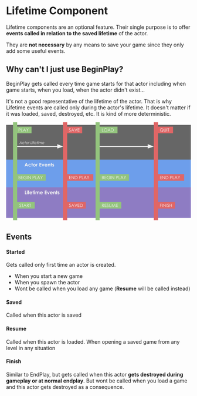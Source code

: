 # Lifetime Component

Lifetime components are an optional feature. Their single purpose is to offer **events called in relation to the saved lifetime** of the actor.

They are **not necessary** by any means to save your game since they only add some useful events.

## Why can't I just use BeginPlay?

BeginPlay gets called every time game starts for that actor including when game starts, when you load, when the actor didn't exist...

It's not a good representative of the lifetime of the actor. That is why Lifetime events are called only during the actor's lifetime. It doesn't matter if it was loaded, saved, destroyed, etc. It is kind of more deterministic.

![Lifetime Events](./img/lifetime_events.png)

## Events

#### Started

Gets called only first time an actor is created.

- When you start a new game
- When you spawn the actor
- Wont be called when you load any game (**Resume** will be called instead)

#### Saved

Called when this actor is saved

#### Resume

Called when this actor is loaded. When opening a saved game from any level in any situation

#### Finish

Similar to EndPlay, but gets called when this actor **gets destroyed during gameplay or at normal endplay**. But wont be called when you load a game and this actor gets destroyed as a consequence.